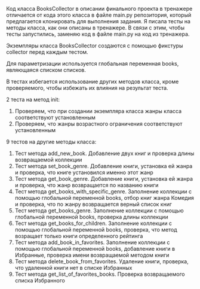 Код класса BooksCollector в описании финального проекта в тренажере отличается от кода этого класса в файле main.py репозитория, который предлагается клонировать для выполнения задания.
Я писала тесты на методы класса, как они описаны в тренажере.
В связи с этим, чтобы тесты запустились, заменяю код в файле main.py на код из тренажера.

Экземпляры класса BooksCollector создаются с помощью фикстуры collector перед каждым тестом.

Для параметризации используется глобальная переменная books, являющаяся списком списков.

В тестах избегается использование других методов класса, кроме проверяемого, чтобы избежать их влияния на результат теста.

2 теста на метод init:
1. Проверяем, что при создании экземпляра класса жанры класса соответствуют установленным
2. Проверяем, что жанры возрастного ограничения соответствуют установленным

9 тестов на другие методы класса:
1. Тест метода add_new_book. Добавление двух книг и проверка длины возвращаемой коллекции
2. Тест метода set_book_genre. Добавление книги, установка ей жанра и проверка, что книге установился именно этот жанр
3. Тест метода get_book_genre. Добавление книги, установка ей жанра и проверка, что жанр возвращается по названию книги
4. Тест метода get_books_with_specific_genre. Заполнение коллекции с помощью глобальной переменной books, отбор книг жанра Комедия и проверка, что по жанру возвращается верный список книг
5. Тест метода get_books_genre. Заполнение коллекции с помощью глобальной переменной books, проверка длины коллекции
6. Тест метода get_books_for_children. Заполнение коллекции с помощью глобальной переменной books, проверка, что метод возращает только книги определенного рейтинга
7. Тест метода add_book_in_favorites. Заполнение коллекции с помощью глобальной переменной books, добавление книги в Избранные, проверка имени возвращаемой методом книги
8. Тест метода delete_book_from_favorites. Удаление книги, проверка, что удаленной книги нет в списке Избранных
9. Тест метода get_list_of_favorites_books. Проверка возвращаемого списка Избранного
